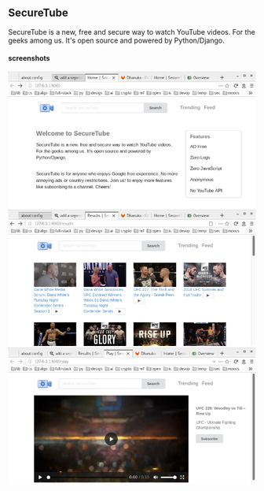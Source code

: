 ## SecureTube

SecureTube is a new, free and secure way to watch YouTube videos. For the geeks among us. It's open source and powered by Python/Django.

#### screenshots

![Home](static/img/1.png)
![Search](static/img/2.png)
![Results](static/img/3.png)
